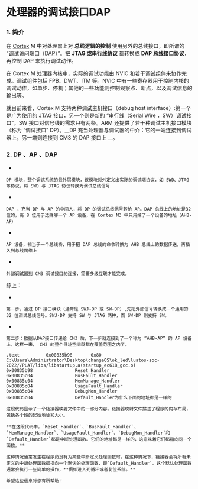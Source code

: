 # 处理器的调试接口DAP

### 1. 简介

 在 [Cortex](https://so.csdn.net/so/search?q=Cortex&spm=1001.2101.3001.7020) M 中对处理器上对 **总线逻辑的控制** 使用另外的总线接口，即所谓的 “调试访问端口（[DAP](https://so.csdn.net/so/search?q=DAP&spm=1001.2101.3001.7020)）”。把 **JTAG 或串行线协议** 都转换成 **DAP 总线接口协议**，再控制 DAP 来执行调试动作。

 在 Cortex M 处理器内核中，实际的调试功能由 NVIC 和若干调试组件来协作完成。调试组件包括 FPB、DWT、ITM 等。NVIC 中有一些寄存器用于控制内核的调试动作，如单步、停机；其他的一些功能则控制观察点、断点，以及调试信息的输出等。

 就目前来看，Cortex M 支持两种调试主机接口（debug host interface）:第一个是广为使用的 [JTAG](https://so.csdn.net/so/search?q=JTAG&spm=1001.2101.3001.7020)
 接口，另一个则是新的 “串行线（Serial Wire ，SW）调试接口”。SW 接口对信号线的需求只有两条。ARM 
还提供了若干种调试主机接口模块（称为 “调试接口” DP）。__DP 充当处理器与调试器的中介：它的一端连接到调试器上，另一端则连接到 CM3 的
 DAP 接口上 __。

### 2. DP 、AP 、DAP

- 
    
    DP 模块，整个调试系统的最外层模块，该模块对外定义出实际的调试端协议，如 SWD、JTAG 等协议，将 SWD 与 JTAG 协议转换为调试总线信号
    
- 
    
    DAP ，充当 DP 与 AP 的中间人，将 DP 的调试总线信号转给 AP。DAP 总线上的地址是32位的，高 8 位用于选择哪一个 AP 设备，在 Cortex M3 中只用掉了一个设备的地址（AHB-AP）
    
- 
    
    AP 设备，相当于一个总线桥，用于把 DAP 总线的命令转换为 AHB 总线上的数据传送，再插入到总线网络上
    
- 
    
    外部调试器到 CM3 调试接口的连接，需要多级互联才能完成。
    

综上：

- 
    
    第一步，通过 DP 接口模块（通常是 SWJ-DP 或 SW-DP）,先把外部信号转换成一个通用的 32 位调试总线信号。SWJ-DP 支持 SW 与 JTAG 两种，而 SW-DP 则支持 SW。
    
- 
    
    第二步：数据从DAP接口传递给 CM3 后，下一步就连接到了一个称为 “AHB-AP” 的 AP 设备上。这样一来， CM3 的整个寻址空间就都在覆盖范围之内了。
    
    .text          0x00835b98       0x80 C:\Users\Administrator\Desktop\changeOS\ok_led\luatos-soc-2022//PLAT/libs/libstartup.a(startup_ec618_gcc.o)
    0x00835b98                Reset_Handler
    0x00835c04                BusFault_Handler
    0x00835c04                MemManage_Handler
    0x00835c04                UsageFault_Handler
    0x00835c04                DebugMon_Handler
    0x00835c04                Default_Handler为什么下面的地址都是一样的
    
    这段代码显示了一个链接器映射文件中的一部分内容。链接器映射文件描述了程序的内存布局，包括各个段的起始地址和大小。
    
    **在这段代码中，`Reset_Handler`、`BusFault_Handler`、`MemManage_Handler`、`UsageFault_Handler`、`DebugMon_Handler`和`Default_Handler`都是中断处理函数。它们的地址都是一样的，这意味着它们都指向同一个函数。**
    
    这种情况通常发生在程序员没有为某些中断定义处理函数时。在这种情况下，链接器会将所有未定义的中断处理函数都指向一个默认的处理函数，即`Default_Handler`。这个默认处理函数通常会执行一些简单的操作，**例如进入死循环或者复位系统。**
    
    希望这些信息对您有所帮助！